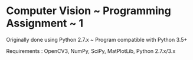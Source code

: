 # Computer Vision ~ Programming Assignment ~ 1

Originally done using Python 2.7.x ~ Program compatible with Python 3.5+

Requirements : OpenCV3, NumPy, SciPy, MatPlotLib, Python 2.7.x/3.x
